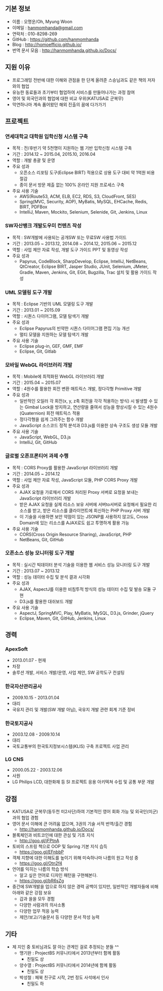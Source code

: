 ## 기본 정보

- 이름 : 오명운/Oh, Myung Woon
- 이메일 : hanmomhanda@gmail.com
- 연락처 : 010-8298-269
- GitHub : https://github.com/hanmomhanda
- Blog : http://homoefficio.github.io/
- 번역 문서 모음 : http://hanmomhanda.github.io/Docs/

## 지원 이유

- 프로그래밍 전반에 대한 이해와 관점을 한 단계 올려준 스승님과도 같은 책의 저자와의 협업
- 유능한 동료들과 초기부터 협업하여 서비스를 만들어나가는 과정 참여
- 영어 및 외국인과의 협업에 대한 비교 우위(KATUSA로 군복무)
- 막연하나마 계속 품어왔던 해외 진출의 꿈에 다가가기

## 프로젝트

### 연세대학교 대학원 입학신청 시스템 구축
* 목적 : 전/후반기 약 5천명이 지원하는 웹 기반 입학신청 시스템 구축
* 기간 : 2014.12 ~ 2015.04, 2015.10, 2016.04
* 역할 : 개발 총괄 및 운영
* 주요 성과
    - 오픈소스 리포팅 도구(Eclipse BIRT) 적용으로 상용 도구 대비 약 1억원 비용 절감
    - 종이 문서 방문 제출 없는 100% 온라인 지원 프로세스 구축
* 주요 사용 기술
    - AWS(Route53, ACM, ELB, EC2, RDS, S3, CloudFront, SES)
    - Spring(MVC, Security, AOP), MyBatis, MySQL, EHCache, Redis, BIRT, PDFBox
    - IntelliJ, Maven, Mockito, Selenium, Selenide, Git, Jenkins, Linux

### SW자산뱅크 개발도우미 컨텐츠 작성
* 목적 : SW개발에 사용되는 공개SW 또는 무료SW 사용법 가이드
* 기간 : 2013.05 ~ 2013.12, 2014.08 ~ 2014.12, 2015.06 ~ 2015.12
* 역할 : 사업 제안 자료 작성, 개발 도구 가이드 PPT 및 동영상 작성
* 주요 성과
    - Papyrus, CodeBlock, SharpDevelop, Eclipse, IntelliJ, NetBeans, QtCreator, Eclipse BIRT, Jasper Studio, JUnit, Selenium, JMeter, Gradle, Maven, Jenkins, Git, EGit, Bugzilla, Trac 설치 및 활용 가이드 작성

### UML 모델링 도구 개발
* 목적 : Eclipse 기반의 UML 모델링 도구 개발
* 기간 : 2013.01 ~ 2015.09
* 역할 : 시퀀스 다이어그램, 모델 탐색기 개발
* 주요 성과
    - Eclipse Papyrus의 빈약한 시퀀스 다이어그램 편집 기능 개선
    - 멀티 모델을 지원하는 모델 탐색기 개발
* 주요 사용 기술
    - Eclipse plug-in, GEF, GMF, EMF
    - Eclipse, Git, Gitlab

### 모바일 WebGL 라이브러리 개발
* 목적 : Mobile에 최적화된 WebGL 라이브러리 개발
* 기간 : 2015.04 ~ 2015.07
* 역할 : 4원수를 활용한 회전 변환 매트릭스 개발, 정다각형 Primitive 개발
* 주요 성과
    - 일반적인 오일러 각 회전(x, y, z축 회전을 각각 적용하는 방식) 시 발생할 수 있는 Gimbal Lock을 방지하고, 연산량을 줄여서 성능을 향상시킬 수 있는 4원수(Quaternion) 회전 매트릭스 적용
    - 정다각형을 쉽게 그려주는 함수 개발
    - JavaScript 소스코드 정적 분석과 D3.js를 이용한 상속 구조도 생성 모듈 개발
* 주요 사용 기술
    - JavaScript, WebGL, D3.js
    - IntelliJ, Git, GitHub

### 글로벌 오픈프론티어 과제 수행
* 목적 : CORS Proxy를 활용한 JavaScript 라이브러리 개발
* 기간 : 2014.05 ~ 2014.12
* 역할 : 사업 제안 자료 작성, JavaScript 모듈, PHP CORS Proxy 개발
* 주요 성과
    - AJAX 요청을 가로채서 CORS 처리된 Proxy 서버로 요청을 보내는 JavaScript 라이브러리 개발
    - 받은 AJAX 요청을 실제 리소스 보유 서버에 서버to서버로 요청해서 필요한 리소스를 받고, 받은 리소스를 클라이언트에 회신하는 PHP Proxy 서버 개발
    - 이 기술을 사용하면 보안 약점이 있는 JSONP를 사용하지 않고도, Cross Domain에 있는 리소스를 AJAX로도 쉽고 투명하게 활용 가능
* 주요 사용 기술
    - CORS(Cross Origin Resource Sharing), JavaScript, PHP
    - NetBeans, Git, GitHub

### 오픈소스 성능 모니터링 도구 개발
* 목적 : 실시간 빅데이터 분석 기술을 이용한 웹 서비스 성능 모니터링 도구 개발
* 기간 : 2013.07 ~ 2013.12
* 역할 : 성능 데이터 수집 및 분석 결과 시각화
* 주요 성과
    - AJAX, AspectJ를 이용한 비침투적 방식의 성능 데이터 수집 및 발송 모듈 구현
    - D3.js를 활용한 대쉬보드 개발
* 주요 사용 기술
    - AspectJ, SpringMVC, Play, MyBatis, MySQL, D3.js, Grinder, jQuery
    - Eclipse, Maven, Git, GitHub, Jenkins, Linux

## 경력

### ApexSoft

- 2013.01.07 - 현재
- 차장
- 솔루션 개발, 서비스 개발/운영, 사업 제안, SW 공학도구 컨설팅

### 한국자산관리공사

- 2009.10.15 - 2013.01.04
- 대리
- 국유지 관리 및 개발(SW 개발 아님), 국유지 개발 관련 회계 기준 정비

### 한국토지공사

- 2003.12.08 - 2009.10.14
- 대리
- 국토교통부의 한국토지정보시스템(KLIS) 구축 프로젝트 사업 관리

### LG CNS

- 2000.05.22 - 2003.12.06
- 사원
- LG Philips LCD, 대한화재 등 SI 프로젝트 응용 아키텍쳐 수립 및 공통 부문 개발

## 강점

- KATUSA로 군복무(동두천 미2사단)하여 기본적인 영어 회화 가능 및 외국인(미군)과의 협업 경험
- 영어 문서 이해에 큰 어려움 없으며, 3권의 기술 서적 번역/출간 경험
    - http://hanmomhanda.github.io/Docs/
- 블록체인과 비트코인에 대한 관심 및 기초 지식
    - http://goo.gl/jFPtnA
- 토비의 스프링 책으로 OOP 및 Spring 기본 지식 습득
    - https://goo.gl/EFnbbP
- 객체 지향에 대한 이해도를 높이기 위해 미숙하나마 나름의 원고 작성 중
    - https://goo.gl/Otn2f4
- 언어를 익히는 나름의 학습 방식
    - 알고 싶은 언어로 디자인 패턴을 구현해본다.
    - https://goo.gl/bR6sZg
- 중간에 SW개발을 업으로 하지 않은 경력 공백이 있지만, 일반적인 개발자들에 비해 아래와 같은 강점 보유 
    - 갑과 을을 모두 경험
    - 다양한 사람과의 의사소통
    - 다양한 업무 적응 능력    
    - 제안/보고/기술문서 등 다양한 문서 작성 능력 

## 기타

- 제 지인 중 토비님과도 잘 아는 관계인 걸로 추정되는 분들 ^^
    - 맹기완 : ProjectBS 커뮤니티에서 2013년부터 함께 활동
        - 친밀도 상
    - 양수열 : ProjectBS 커뮤니티에서 2014년에 함께 활동
        - 친밀도 상
    - 박성철 : 페북 친구로 시작, 2번 정도 사석에서 인사
        - 친밀도 하

